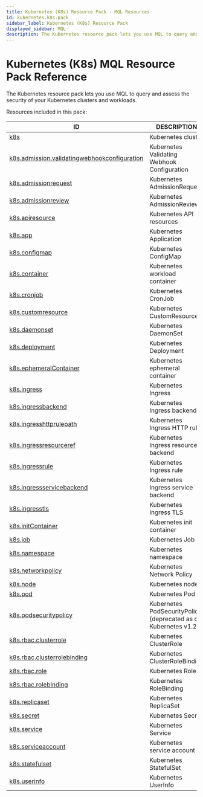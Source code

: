 ```yaml
---
title: Kubernetes (K8s) Resource Pack - MQL Resources
id: kubernetes.k8s.pack
sidebar_label: Kubernetes (K8s) Resource Pack
displayed_sidebar: MQL
description: The Kubernetes resource pack lets you use MQL to query and assess the security of your Kubernetes clusters and workloads.
---
```


# Kubernetes (K8s) MQL Resource Pack Reference

The Kubernetes resource pack lets you use MQL to query and assess the security of your Kubernetes clusters and workloads.

Resources included in this pack:

| ID                                                                                              | DESCRIPTION                                                      |
| ----------------------------------------------------------------------------------------------- | ---------------------------------------------------------------- |
| [k8s](k8s.md)                                                                                   | Kubernetes cluster                                               |
| [k8s.admission.validatingwebhookconfiguration](k8s.admission.validatingwebhookconfiguration.md) | Kubernetes Validating Webhook Configuration                      |
| [k8s.admissionrequest](k8s.admissionrequest.md)                                                 | Kubernetes AdmissionRequest                                      |
| [k8s.admissionreview](k8s.admissionreview.md)                                                   | Kubernetes AdmissionReview                                       |
| [k8s.apiresource](k8s.apiresource.md)                                                           | Kubernetes API resources                                         |
| [k8s.app](k8s.app.md)                                                                           | Kubernetes Application                                           |
| [k8s.configmap](k8s.configmap.md)                                                               | Kubernetes ConfigMap                                             |
| [k8s.container](k8s.container.md)                                                               | Kubernetes workload container                                    |
| [k8s.cronjob](k8s.cronjob.md)                                                                   | Kubernetes CronJob                                               |
| [k8s.customresource](k8s.customresource.md)                                                     | Kubernetes CustomResource                                        |
| [k8s.daemonset](k8s.daemonset.md)                                                               | Kubernetes DaemonSet                                             |
| [k8s.deployment](k8s.deployment.md)                                                             | Kubernetes Deployment                                            |
| [k8s.ephemeralContainer](k8s.ephemeralcontainer.md)                                             | Kubernetes ephemeral container                                   |
| [k8s.ingress](k8s.ingress.md)                                                                   | Kubernetes Ingress                                               |
| [k8s.ingressbackend](k8s.ingressbackend.md)                                                     | Kubernetes Ingress backend                                       |
| [k8s.ingresshttprulepath](k8s.ingresshttprulepath.md)                                           | Kubernetes Ingress HTTP rule                                     |
| [k8s.ingressresourceref](k8s.ingressresourceref.md)                                             | Kubernetes Ingress resource backend                              |
| [k8s.ingressrule](k8s.ingressrule.md)                                                           | Kubernetes Ingress rule                                          |
| [k8s.ingressservicebackend](k8s.ingressservicebackend.md)                                       | Kubernetes Ingress service backend                               |
| [k8s.ingresstls](k8s.ingresstls.md)                                                             | Kubernetes Ingress TLS                                           |
| [k8s.initContainer](k8s.initcontainer.md)                                                       | Kubernetes init container                                        |
| [k8s.job](k8s.job.md)                                                                           | Kubernetes Job                                                   |
| [k8s.namespace](k8s.namespace.md)                                                               | Kubernetes namespace                                             |
| [k8s.networkpolicy](k8s.networkpolicy.md)                                                       | Kubernetes Network Policy                                        |
| [k8s.node](k8s.node.md)                                                                         | Kubernetes node                                                  |
| [k8s.pod](k8s.pod.md)                                                                           | Kubernetes Pod                                                   |
| [k8s.podsecuritypolicy](k8s.podsecuritypolicy.md)                                               | Kubernetes PodSecurityPolicy (deprecated as of Kubernetes v1.21) |
| [k8s.rbac.clusterrole](k8s.rbac.clusterrole.md)                                                 | Kubernetes ClusterRole                                           |
| [k8s.rbac.clusterrolebinding](k8s.rbac.clusterrolebinding.md)                                   | Kubernetes ClusterRoleBinding                                    |
| [k8s.rbac.role](k8s.rbac.role.md)                                                               | Kubernetes Role                                                  |
| [k8s.rbac.rolebinding](k8s.rbac.rolebinding.md)                                                 | Kubernetes RoleBinding                                           |
| [k8s.replicaset](k8s.replicaset.md)                                                             | Kubernetes ReplicaSet                                            |
| [k8s.secret](k8s.secret.md)                                                                     | Kubernetes Secret                                                |
| [k8s.service](k8s.service.md)                                                                   | Kubernetes Service                                               |
| [k8s.serviceaccount](k8s.serviceaccount.md)                                                     | Kubernetes service account                                       |
| [k8s.statefulset](k8s.statefulset.md)                                                           | Kubernetes StatefulSet                                           |
| [k8s.userinfo](k8s.userinfo.md)                                                                 | Kubernetes UserInfo                                              |
